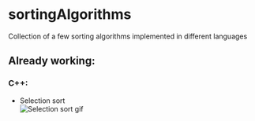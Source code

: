# sortingAlgorithms
Collection of a few sorting algorithms implemented in different languages  

## Already working:  
### C++:  
* Selection sort  
![Selection sort gif](https://upload.wikimedia.org/wikipedia/commons/b/b0/Selection_sort_animation.gif)  


